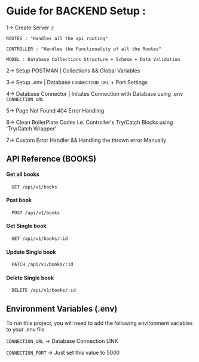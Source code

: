 # Guide for BACKEND Setup :

1-> Create Server :)

    ROUTES : "Handles all the api routing"

    CONTROLLER : "Handles the Functionality of all the Routes"

    MODEL : Database Collections Structure + Scheme + Data Validation

2-> Setup POSTMAN | Collections && Global Variables

3-> Setup .env | Database `CONNECTION_URL` + Port Settings

4-> Database Connector | Initates Connection with Database using .env `CONNECTION_URL`

5-> Page Not Found 404 Error Handling

6-> Clean BoilerPlate Codes i.e. Controller's Try/Catch Blocks using 'Try/Catch Wrapper'

7-> Custom Error Handler && Handling the thrown error Manually

## API Reference (BOOKS)

#### Get all books

```http
  GET /api/v1/books
```

#### Post book

```http
  POST /api/v1/books
```

#### Get Single book

```http
  GET /api/v1/books/:id
```

#### Update Single book

```http
  PATCH /api/v1/books/:id
```

#### Delete Single book

```http
  DELETE /api/v1/books/:id
```

## Environment Variables (.env)

To run this project, you will need to add the following environment variables to your .env file

`CONNECTION_URL` -> Database Connection LINK

`CONNECTION_PORT` -> Just set this value to 5000
